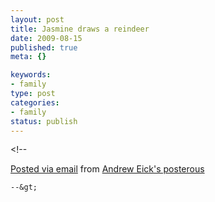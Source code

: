 ```yaml
--- 
layout: post
title: Jasmine draws a reindeer
date: 2009-08-15
published: true
meta: {}

keywords: 
- family
type: post
categories: 
- family
status: publish
---
```

&lt;!--  

  [Posted via email](http://posterous.com)   from [Andrew Eick's posterous](http://andreweick.posterous.com/jasmine-draws-a-reindeer)  

    --&gt;
